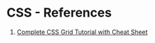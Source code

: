 # CSS - References

1. [Complete CSS Grid Tutorial with Cheat Sheet](https://www.freecodecamp.org/news/css-grid-tutorial-with-cheatsheet/#shorthand-for-css-grid-properties)